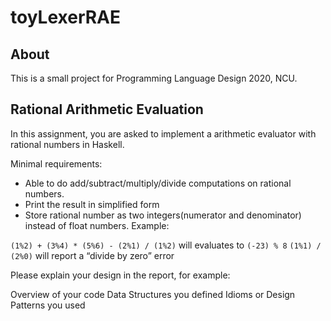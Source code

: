 # toyLexerRAE

## About 

This is a small project for Programming Language Design 2020, NCU.

## Rational Arithmetic Evaluation

In this assignment, you are asked to implement a arithmetic evaluator with rational numbers in Haskell.

Minimal requirements:

- Able to do add/subtract/multiply/divide computations on rational numbers.
- Print the result in simplified form
- Store rational number as two integers(numerator and denominator) instead of float numbers.
Example:

`(1%2) + (3%4) * (5%6) - (2%1) / (1%2)` will evaluates to `(-23) % 8` 
`(1%1) / (2%0)` will report a “divide by zero” error

Please explain your design in the report, for example:

Overview of your code
Data Structures you defined
Idioms or Design Patterns you used
